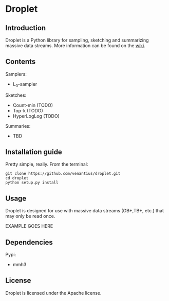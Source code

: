 Droplet
=======

Introduction
------------
Droplet is a Python library for sampling, sketching and summarizing massive data streams. More information can be found on the [wiki](https://github.com/venantius/droplet/wiki).

Contents
--------
Samplers:
* L<sub>0</sub>-sampler

Sketches:
* Count-min (TODO)
* Top-k (TODO)
* HyperLogLog (TODO)

Summaries:
* TBD

Installation guide
------------------
Pretty simple, really. From the terminal:

    git clone https://github.com/venantius/droplet.git
    cd droplet
    python setup.py install 

Usage
-----
Droplet is designed for use with massive data streams (GB+,TB+, etc.) that may only be read once. 

EXAMPLE GOES HERE

Dependencies
------------
Pypi:
 - mmh3

License
-------
Droplet is licensed under the Apache license. 
